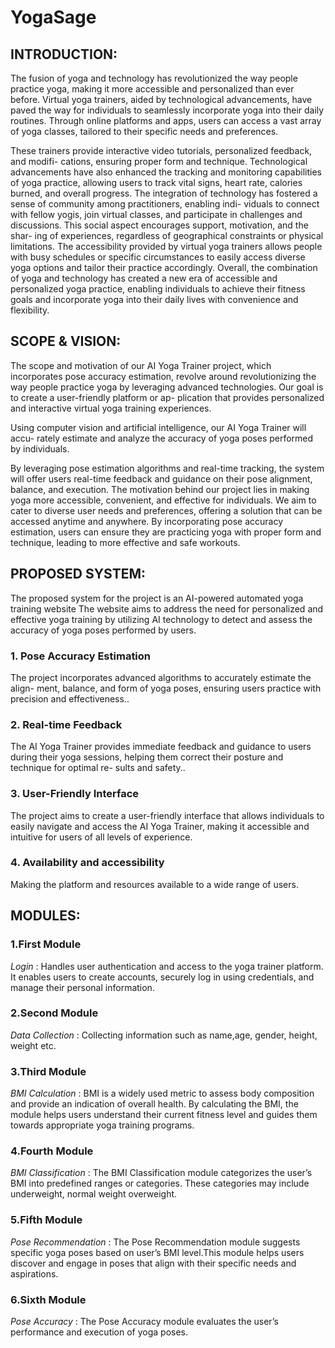 # YogaSage
## INTRODUCTION: 
The fusion of yoga and technology has revolutionized the way people practice yoga,
making it more accessible and personalized than ever before. Virtual yoga trainers,
aided by technological advancements, have paved the way for individuals to seamlessly
incorporate yoga into their daily routines. Through online platforms and apps, users
can access a vast array of yoga classes, tailored to their specific needs and preferences.

These trainers provide interactive video tutorials, personalized feedback, and modifi-
cations, ensuring proper form and technique. Technological advancements have also
enhanced the tracking and monitoring capabilities of yoga practice, allowing users to
track vital signs, heart rate, calories burned, and overall progress. The integration
of technology has fostered a sense of community among practitioners, enabling indi-
viduals to connect with fellow yogis, join virtual classes, and participate in challenges
and discussions. This social aspect encourages support, motivation, and the shar-
ing of experiences, regardless of geographical constraints or physical limitations. The
accessibility provided by virtual yoga trainers allows people with busy schedules or
specific circumstances to easily access diverse yoga options and tailor their practice
accordingly. Overall, the combination of yoga and technology has created a new era of
accessible and personalized yoga practice, enabling individuals to achieve their fitness
goals and incorporate yoga into their daily lives with convenience and flexibility.

## SCOPE & VISION: 
The scope and motivation of our AI Yoga Trainer project, which incorporates pose
accuracy estimation, revolve around revolutionizing the way people practice yoga by
leveraging advanced technologies. Our goal is to create a user-friendly platform or ap-
plication that provides personalized and interactive virtual yoga training experiences.

Using computer vision and artificial intelligence, our AI Yoga Trainer will accu-
rately estimate and analyze the accuracy of yoga poses performed by individuals.

By leveraging pose estimation algorithms and real-time tracking, the system will offer
users real-time feedback and guidance on their pose alignment, balance, and execution.
The motivation behind our project lies in making yoga more accessible, convenient,
and effective for individuals. We aim to cater to diverse user needs and preferences,
offering a solution that can be accessed anytime and anywhere. By incorporating pose
accuracy estimation, users can ensure they are practicing yoga with proper form and
technique, leading to more effective and safe workouts.

## PROPOSED SYSTEM:
The proposed system for the project is an AI-powered automated yoga training website
The website aims to address the need for personalized and effective yoga training by
utilizing AI technology to detect and assess the accuracy of yoga poses performed by
users.
### 1. Pose Accuracy Estimation
The project incorporates advanced algorithms to accurately estimate the align-
ment, balance, and form of yoga poses, ensuring users practice with precision and
effectiveness..
### 2. Real-time Feedback
The AI Yoga Trainer provides immediate feedback and guidance to users during
their yoga sessions, helping them correct their posture and technique for optimal re-
sults and safety..
### 3. User-Friendly Interface
The project aims to create a user-friendly interface that allows individuals to
easily navigate and access the AI Yoga Trainer, making it accessible and intuitive for
users of all levels of experience.
### 4. Availability and accessibility
Making the platform and resources available to a wide range of users.

## MODULES:
### 1.First Module
_Login_ : 
Handles user authentication and access to the yoga trainer platform. It enables
users to create accounts, securely log in using credentials, and manage their personal
information.
### 2.Second Module
_Data Collection_ : 
Collecting information such as name,age, gender, height, weight etc.
### 3.Third Module
_BMI Calculation_ : 
BMI is a widely used metric to assess body composition and provide an indication
of overall health. By calculating the BMI, the module helps users understand their
current fitness level and guides them towards appropriate yoga training programs.
### 4.Fourth Module
_BMI Classification_ :
The BMI Classification module categorizes the user’s BMI into predefined ranges
or categories. These categories may include underweight, normal weight overweight.
### 5.Fifth Module
_Pose Recommendation_ :
The Pose Recommendation module suggests specific yoga poses based on user’s
BMI level.This module helps users discover and engage in poses that align with their
specific needs and aspirations.
### 6.Sixth Module
_Pose Accuracy_ :
The Pose Accuracy module evaluates the user’s performance and execution of
yoga poses.
